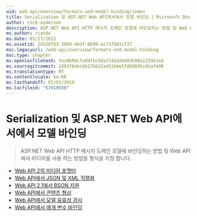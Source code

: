 ```yaml
---
uid: web-api/overview/formats-and-model-binding/index
title: Serialization 및 ASP.NET Web API에서에서 모델 바인딩 | Microsoft Docs
author: rick-anderson
description: ASP.NET Web API HTTP 메시지 도메인 모델에 바인딩하는 방법 및 Web API에서 미디어를 사용 하는 방법을 형식을 지정 합니다.
ms.author: riande
ms.date: 01/17/2012
ms.assetid: 2d520763-3860-4b3f-8b99-ac71fb01cf37
msc.legacyurl: /web-api/overview/formats-and-model-binding
msc.type: chapter
ms.openlocfilehash: fea9b9dcfa9dfbc56a724d2dab03b98a1259e3a4
ms.sourcegitcommit: 24b1f6decbb17bb22a45166e5fdb0845c65af498
ms.translationtype: MT
ms.contentlocale: ko-KR
ms.lasthandoff: 03/01/2019
ms.locfileid: "57019550"
---
```

<a name="serialization-and-model-binding-in-aspnet-web-api"></a>Serialization 및 ASP.NET Web API에서에서 모델 바인딩
====================
> ASP.NET Web API HTTP 메시지 도메인 모델에 바인딩하는 방법 및 Web API에서 미디어를 사용 하는 방법을 형식을 지정 합니다.


- [Web API 2의 미디어 포맷터](media-formatters.md)
- [Web API에서 JSON 및 XML 직렬화](json-and-xml-serialization.md)
- [Web API 2.1에서 BSON 지원](bson-support-in-web-api-21.md)
- [Web API에서 콘텐츠 협상](content-negotiation.md)
- [Web API에서 모델 유효성 검사](model-validation-in-aspnet-web-api.md)
- [Web API에서 매개 변수 바인딩](parameter-binding-in-aspnet-web-api.md)

